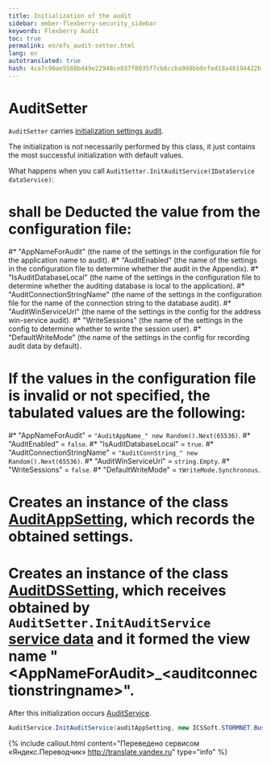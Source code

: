 ```yaml
--- 
title: Initialization of the audit 
sidebar: ember-flexberry-security_sidebar 
keywords: Flexberry Audit 
toc: true 
permalink: en/efs_audit-setter.html 
lang: en 
autotranslated: true 
hash: 4ca7c90ae5588bd49e22948ce037f8035f7cb8ccba998bb0cfed18a48194422b 
--- 
```


# AuditSetter 

`AuditSetter` carries [initialization settings audit](efs_keep-and-use-audit-settings.html). 

The initialization is not necessarily performed by this class, it just contains the most successful initialization with default values. 

What happens when you call `AuditSetter.InitAuditService(IDataService dataService)`: 
# shall be Deducted the value from the configuration file: 
#* "AppNameForAudit" (the name of the settings in the configuration file for the application name to audit). 
#* "AuditEnabled" (the name of the settings in the configuration file to determine whether the audit in the Appendix). 
#* "IsAuditDatabaseLocal" (the name of the settings in the configuration file to determine whether the auditing database is local to the application). 
#* "AuditConnectionStringName" (the name of the settings in the configuration file for the name of the connection string to the database audit). 
#* "AuditWinServiceUrl" (the name of the settings in the config for the address win-service audit). 
#* "WriteSessions" (the name of the settings in the config to determine whether to write the session user). 
#* "DefaultWriteMode" (the name of the settings in the config for recording audit data by default). 
# If the values in the configuration file is invalid or not specified, the tabulated values are the following: 
#* "AppNameForAudit" = `"AuditAppName_" new Random().Next(65536)`. 
#* "AuditEnabled" = `false`. 
#* "IsAuditDatabaseLocal" = `true`. 
#* "AuditConnectionStringName" = `"AuditConnString_" new Random().Next(65536)`. 
#* "AuditWinServiceUrl" = `string.Empty`. 
#* "WriteSessions" = `false`. 
#* "DefaultWriteMode" = `tWriteMode.Synchronous`. 
# Creates an instance of the class [AuditAppSetting](efs_keep-and-use-audit-settings.html), which records the obtained settings. 
# Creates an instance of the class [AuditDSSetting](efs_keep-and-use-audit-settings.html), which receives obtained by `AuditSetter.InitAuditService` [service data](fo_sql-data-service.html) and it formed the view name "&lt;AppNameForAudit&gt;_&lt;auditconnectionstringname&gt;". 

After this initialization occurs [AuditService](efs_flexberry-audit-components.html). 
```cs
AuditService.InitAuditService(auditAppSetting, new ICSSoft.STORMNET.Business.Audit.Audit());
``` 



{% include callout.html content="Переведено сервисом «Яндекс.Переводчик» <http://translate.yandex.ru>" type="info" %}